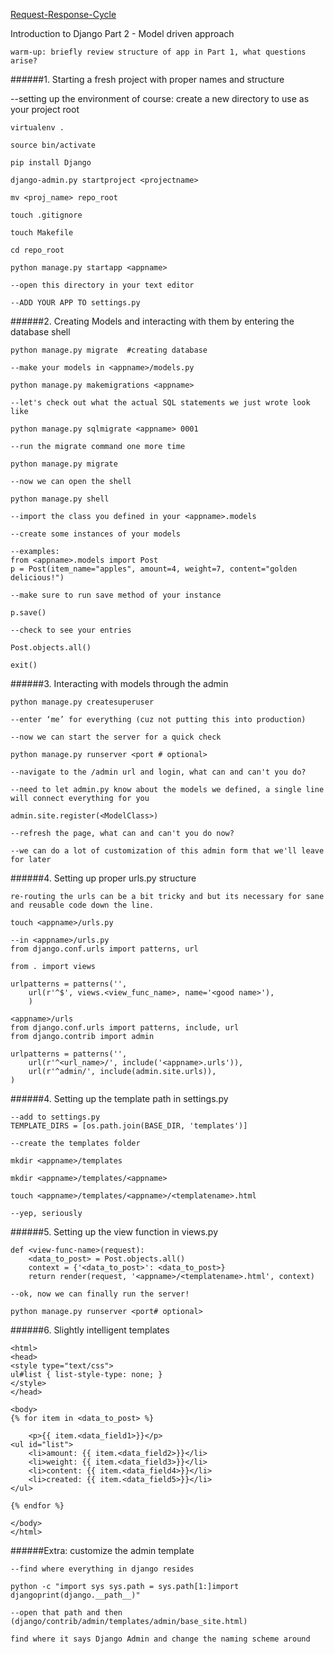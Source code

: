 [Request-Response-Cycle](http://rnevius.github.io/django_request_response_cycle.png)

Introduction to Django Part 2 - Model driven approach 

    warm-up: briefly review structure of app in Part 1, what questions arise?

######1. Starting a fresh project with proper names and structure         

--setting up the environment of course:
create a new directory to use as your project root    

    virtualenv .

    source bin/activate

    pip install Django

    django-admin.py startproject <projectname>

    mv <proj_name> repo_root

    touch .gitignore

    touch Makefile

    cd repo_root  

    python manage.py startapp <appname>

    --open this directory in your text editor

    --ADD YOUR APP TO settings.py

######2. Creating Models and interacting with them by entering the database shell    

    python manage.py migrate  #creating database

    --make your models in <appname>/models.py

    python manage.py makemigrations <appname>

    --let's check out what the actual SQL statements we just wrote look like

    python manage.py sqlmigrate <appname> 0001

    --run the migrate command one more time

    python manage.py migrate

    --now we can open the shell

    python manage.py shell

    --import the class you defined in your <appname>.models

    --create some instances of your models

    --examples: 
    from <appname>.models import Post
    p = Post(item_name="apples", amount=4, weight=7, content="golden delicious!")

    --make sure to run save method of your instance

    p.save()

    --check to see your entries

    Post.objects.all()

    exit()

######3. Interacting with models through the admin 

    python manage.py createsuperuser

    --enter ‘me’ for everything (cuz not putting this into production)

    --now we can start the server for a quick check

    python manage.py runserver <port # optional>

    --navigate to the /admin url and login, what can and can't you do?

    --need to let admin.py know about the models we defined, a single line will connect everything for you

    admin.site.register(<ModelClass>)

    --refresh the page, what can and can't you do now?

    --we can do a lot of customization of this admin form that we'll leave for later

######4. Setting up proper urls.py structure

    re-routing the urls can be a bit tricky and but its necessary for sane and reusable code down the line.

    touch <appname>/urls.py

    --in <appname>/urls.py
    from django.conf.urls import patterns, url

    from . import views

    urlpatterns = patterns('',
        url(r'^$', views.<view_func_name>, name='<good name>'),
        )

    <appname>/urls
    from django.conf.urls import patterns, include, url
    from django.contrib import admin

    urlpatterns = patterns('',
        url(r'^<url_name>/', include('<appname>.urls')),
        url(r'^admin/', include(admin.site.urls)),
    )

######4. Setting up the template path in settings.py     
    
    --add to settings.py
    TEMPLATE_DIRS = [os.path.join(BASE_DIR, 'templates')]

    --create the templates folder

    mkdir <appname>/templates

    mkdir <appname>/templates/<appname>

    touch <appname>/templates/<appname>/<templatename>.html

    --yep, seriously

######5. Setting up the view function in views.py

    def <view-func-name>(request):
        <data_to_post> = Post.objects.all()
        context = {'<data_to_post>': <data_to_post>}
        return render(request, '<appname>/<templatename>.html', context)

    --ok, now we can finally run the server!

    python manage.py runserver <port# optional>

######6. Slightly intelligent templates

    <html> 
    <head> 
    <style type="text/css"> 
    ul#list { list-style-type: none; } 
    </style> 
    </head> 

    <body>
    {% for item in <data_to_post> %}
     
        <p>{{ item.<data_field1>}}</p>
    <ul id="list">
        <li>amount: {{ item.<data_field2>}}</li>
        <li>weight: {{ item.<data_field3>}}</li>
        <li>content: {{ item.<data_field4>}}</li>
        <li>created: {{ item.<data_field5>}}</li>
    </ul>

    {% endfor %}

    </body>
    </html>

######Extra: customize the admin template

    --find where everything in django resides    

    python -c "import sys sys.path = sys.path[1:]import djangoprint(django.__path__)"    

    --open that path and then 
    (django/contrib/admin/templates/admin/base_site.html)

    find where it says Django Admin and change the naming scheme around
 